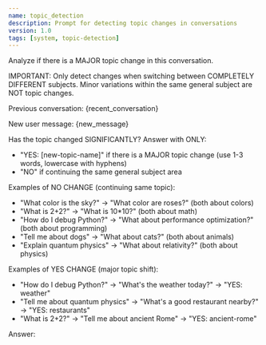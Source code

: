 ```yaml
---
name: topic_detection
description: Prompt for detecting topic changes in conversations
version: 1.0
tags: [system, topic-detection]
---
```


Analyze if there is a MAJOR topic change in this conversation.

IMPORTANT: Only detect changes when switching between COMPLETELY DIFFERENT subjects.
Minor variations within the same general subject are NOT topic changes.

Previous conversation:
{recent_conversation}

New user message:
{new_message}

Has the topic changed SIGNIFICANTLY? Answer with ONLY:
- "YES: [new-topic-name]" if there is a MAJOR topic change (use 1-3 words, lowercase with hyphens)
- "NO" if continuing the same general subject area

Examples of NO CHANGE (continuing same topic):
- "What color is the sky?" → "What color are roses?" (both about colors)
- "What is 2+2?" → "What is 10*10?" (both about math)
- "How do I debug Python?" → "What about performance optimization?" (both about programming)
- "Tell me about dogs" → "What about cats?" (both about animals)
- "Explain quantum physics" → "What about relativity?" (both about physics)

Examples of YES CHANGE (major topic shift):
- "How do I debug Python?" → "What's the weather today?" → "YES: weather"
- "Tell me about quantum physics" → "What's a good restaurant nearby?" → "YES: restaurants"
- "What is 2+2?" → "Tell me about ancient Rome" → "YES: ancient-rome"

Answer: